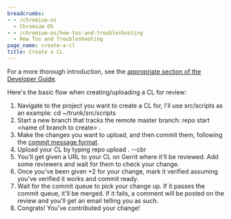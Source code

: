 ```yaml
---
breadcrumbs:
- - /chromium-os
  - Chromium OS
- - /chromium-os/how-tos-and-troubleshooting
  - How Tos and Troubleshooting
page_name: create-a-cl
title: Create a CL
---
```


For a more thorough introduction, see the [appropriate section of the Developer
Guide](https://chromium.googlesource.com/chromiumos/docs/+/master/developer_guide.md#making-changes-to-packages-whose-source-code-is-checked-into-chromium-os-git-repositories).

Here's the basic flow when creating/uploading a CL for review:

1.  Navigate to the project you want to create a CL for, I'll use
            src/scripts as an example: cd ~/trunk/src/scripts
2.  Start a new branch that tracks the remote master branch: repo start
            &lt;name of branch to create&gt; .
3.  Make the changes you want to upload, and then commit them, following
            the [commit message
            format](https://chromium.googlesource.com/chromiumos/docs/+/master/contributing.md#Commit-messages).
4.  Upload your CL by typing repo upload . --cbr
5.  You'll get given a URL to your CL on Gerrit where it'll be reviewed.
            Add some reviewers and wait for them to check your change.
6.  Once you've been given +2 for your change, mark it verified assuming
            you've verified it works and commit ready.
7.  Wait for the commit queue to pick your change up. If it passes the
            commit queue, it'll be merged. If it fails, a comment will be posted
            on the review and you'll get an email telling you as such.
8.  Congrats! You've contributed your change!